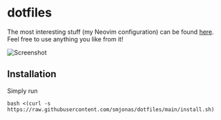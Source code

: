 # dotfiles

The most interesting stuff (my Neovim configuration) can be found [here](https://github.com/smjonas/dotfiles/tree/master/.config/nvim).
Feel free to use anything you like from it!

![Screenshot](https://user-images.githubusercontent.com/40792180/186624041-3cc663b4-71b7-4c38-b985-a31f61aaad2b.png)

## Installation
Simply run
```
bash <(curl -s https://raw.githubusercontent.com/smjonas/dotfiles/main/install.sh)
```
